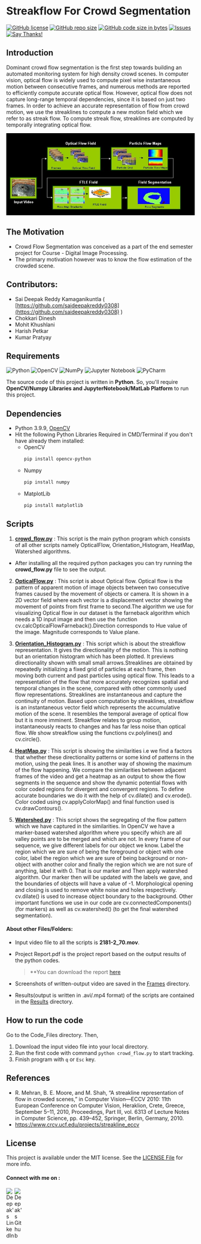 #        Streakflow For Crowd Segmentation          #
[![GitHub license](https://img.shields.io/github/license/saideepakreddy0308/DIP_Project)](https://github.com/saideepakreddy0308/Dominant-Crowd-Flow-Segmentation/blob/main/LICENSE)
[![GitHub repo size](https://img.shields.io/github/repo-size/saideepakreddy0308/DIP_Project.svg?logo=github&style=social)](https://github.com/saideepakreddy0308/Dominant-Crowd-Flow-Segmentation)
[![GitHub code size in bytes](https://img.shields.io/github/languages/code-size/saideepakreddy0308/DIP_Project.svg?logo=git&style=social)](https://github.com/saideepakreddy0308/Dominant-Crowd-Flow-Segmentation)
[![Issues](https://camo.githubusercontent.com/926d8ca67df15de5bd1abac234c0603d94f66c00/68747470733a2f2f696d672e736869656c64732e696f2f62616467652f636f6e747269627574696f6e732d77656c636f6d652d627269676874677265656e2e7376673f7374796c653d666c6174)](https://github.com/saideepakreddy0308/Dominant-Crowd-Flow-Segmentation/issues)
[![Say Thanks!](https://img.shields.io/badge/SayThanks.io-%E2%98%BC-1EAEDB.svg)](mailto:saideepakreddy0308@gmail.com)

## Introduction
Dominant crowd flow segmentation is the first step towards building an automated monitoring system for high density crowd scenes. In computer vision, optical flow is widely used to compute pixel wise instantaneous motion between consecutive frames, and numerous methods are reported to efficiently compute accurate optical flow. However, optical flow does not capture long-range temporal dependencies, since it is based on just two frames. In order to achieve an accurate representation of flow from crowd motion, we use the streaklines to compute a new motion field which we refer to as streak flow. To compute streak flow, streaklines are computed by temporally integrating optical flow.

![Block_Diagram](https://github.com/saideepakreddy0308/Dominant-Crowd-Flow-Segmentation/blob/main/blockdiagram.jpg)

## The Motivation
* Crowd Flow Segmentation was conceived as a part of the end semester project for Course - Digital Image Processing.
* The primary motivation however was to know the flow estimation of the crowded scene.

## Contributors:
- Sai Deepak Reddy Kamaganikuntla ( [https://github.com/saideepakreddy0308](https://github.com/saideepakreddy0308) )
- Chokkari Dinesh
- Mohit Khushlani
- Harish Petkar
- Kumar Pratyay

## Requirements
![Python](https://img.shields.io/badge/python-3670A0?style=for-the-badge&logo=python&logoColor=ffdd54)
![OpenCV](https://img.shields.io/badge/opencv-%23white.svg?style=for-the-badge&logo=opencv&logoColor=white)
![NumPy](https://img.shields.io/badge/numpy-%23013243.svg?style=for-the-badge&logo=numpy&logoColor=white)
![Jupyter Notebook](https://img.shields.io/badge/jupyter-%23FA0F00.svg?style=for-the-badge&logo=jupyter&logoColor=white)
![PyCharm](https://img.shields.io/badge/pycharm-143?style=for-the-badge&logo=pycharm&logoColor=black&color=black&labelColor=green)

The source code of this project is written in **Python**. So, you'll require **OpenCV/Numpy Libraries and JupyterNotebook/MatLab Platform** to run this project.

## Dependencies
- Python 3.9.9, [OpenCV](https://opencv.org/)
- Hit the following Python Libraries Required  in CMD/Terminal if you don't have already them installed:
  * OpenCV
      ```bash
      pip install opencv-python
      ```
  * Numpy
      ```bash
      pip install numpy
      ```
  * MatplotLib
      ```bash
      pip install matplotlib
      ```  

## Scripts

1. [**crowd_flow.py**](https://github.com/saideepakreddy0308/Dominant-Crowd-Flow-Segmentation/blob/main/Code_Files/crowd_flow.py) : This script is the main python program which consists of all other scripts namely OpticalFlow, Orientation_Histogram, HeatMap, Watershed algorithms.
  - After installing all the required python packages you can try running the **crowd_flow.py** file to see the output.

2. [**OpticalFlow.py**](https://github.com/saideepakreddy0308/Dominant-Crowd-Flow-Segmentation/blob/main/Code_Files/OpticalFlow.py) : This script is about Optical flow. Optical flow is the pattern of apparent motion of image objects between two consecutive frames caused by the movement of objects or camera. It is shown in a 2D vector field where each vector is a displacement vector showing the movement of points from first frame to second.The algorithm we use for visualizing Optical flow in our dataset is the farneback algorithm which needs a 1D input image and then use the function cv.calcOpticalFlowFarneback().Direction corresponds to Hue value of the image. Magnitude corresponds to Value plane.

3. [**Orientation_Histogram.py**](https://github.com/saideepakreddy0308/Dominant-Crowd-Flow-Segmentation/blob/main/Code_Files/Orientation_Histogram.py)  : This script which is about the streakflow representation. It gives the directionality of the motion. This is nothing but an orientation histogram which has been plotted. It previews directionality shown with small small arrows.Streaklines are obtained by repeatedly initializing a fixed grid of particles at each frame, then moving both current and past particles using optical flow. This leads to a representation of the flow that more accurately recognizes spatial and temporal changes in the scene, compared with other commonly used flow representations. Streaklines are instantaneous and capture the continuity of motion. Based upon computation by streaklines, streakflow is an instantaneous vector field which represents the accumulative motion of the scene. It resembles the temporal average of optical flow but it is more imminent. Streakflow relates to group motion, instantaneously reacts to changes and has far less noise than optical flow. We show streakflow using the functions cv.polylines() and cv.circle().

4. [**HeatMap.py**](https://github.com/saideepakreddy0308/Dominant-Crowd-Flow-Segmentation/blob/main/Code_Files/HeatMap.py)  :  This script is showing the similarities i.e we find a factors that whether these directionality patterns or some kind of patterns in the motion, using the peak lines. It is another way of showing the maximum of the flow happening. We compare the similarities between adjacent frames of the video and get a heatmap as an output to show the flow segments in the sequence and show the dynamic potential flows with color coded regions for divergent and convergent regions. To define accurate boundaries we do it with the help of cv.dilate() and cv.erode(). Color coded using cv.applyColorMap() and final function used is cv.drawContours(). 

5. [**Watershed.py**](https://github.com/saideepakreddy0308/Dominant-Crowd-Flow-Segmentation/blob/main/Code_Files/Watershed.py) : This script shows the segregating of the flow pattern which we have captured in the similarities. In OpenCV we have a marker-based watershed algorithm where you specify which are all valley points are to be merged and which are not. In every frame of our sequence, we give different labels for our object we know. Label the region which we are sure of being the foreground or object with one color, label the region which we are sure of being background or non-object with another color and finally the region which we are not sure of anything, label it with 0. That is our marker and Then apply watershed algorithm. Our marker then will be updated with the labels we gave, and the boundaries of objects will have a value of -1.
Morphological opening and closing is used to remove white noise and holes respectively. cv.dilate() is used to increase object boundary to the background. Other important functions we use in our code are cv.connectedComponents() (for markers) as well as cv.watershed() (to get the final watershed segmentation). 

#### About other Files/Folders:
- Input video file to all the scripts is **2181-2_70.mov**.
- Project Report.pdf is the project report based on the output results of the python codes.

  > **You can download the report [here](https://github.com/saideepakreddy0308/Dominant-Crowd-Flow-Segmentation/blob/main/Project%20Report.pdf)
 
- Screenshots of written-output video are saved in the [Frames](https://github.com/saideepakreddy0308/Dominant-Crowd-Flow-Segmentation/blob/main/Frames) directory.
- Results(output is written in .avi/.mp4 format) of the scripts are contained in the [Results](https://github.com/saideepakreddy0308/Dominant-Crowd-Flow-Segmentation/blob/main/Results) directory.

## How to run the code
Go to the Code_Files directory.
Then, 
1. Download the input video file into your local directory.
2. Run the first code with command `python crowd_flow.py` to start tracking.
3. Finish program with `q` or `Esc` key.

## References
* R. Mehran, B. E. Moore, and M. Shah, “A streakline representation of flow in crowded scenes,” in 
  Computer Vision—ECCV 2010: 11th European Conference on Computer Vision, Heraklion, Crete, 
  Greece, September 5–11, 2010, Proceedings, Part III, vol. 6313 of Lecture Notes in Computer 
  Science, pp. 439–452, Springer, Berlin, Germany, 2010.
* https://www.crcv.ucf.edu/projects/streakline_eccv

## License
This project is available under the MIT license. See the [LICENSE File](https://github.com/saideepakreddy0308/Dominant-Crowd-Flow-Segmentation/blob/main/LICENSE) for more info.

#### Connect with me on :
<a href="https://www.linkedin.com/in/sai-deepak-reddy-k/">
  <img align="left" alt="Deepak's LinkedIn" width="22px" src="https://cdn.jsdelivr.net/npm/simple-icons@v3/icons/linkedin.svg" />
</a>
<a href="https://github.com/saideepakreddy0308">
  <img align="left" alt="Deepak's Github" width="22px" src="https://cdn.jsdelivr.net/npm/simple-icons@v3/icons/github.svg" />
</a>
<!-- <a href="link">
  <img align="left" alt="Deepak's Instagram" width="22px" src="https://cdn.jsdelivr.net/npm/simple-icons@v3/icons/instagram.svg" />
</a>
<a href="link">
  <img align="left" alt="Deepak's Hackerrank" width="22px" src="https://cdn.jsdelivr.net/npm/simple-icons@v3/icons/hackerrank.svg" />
</a> -->
<br><br>
